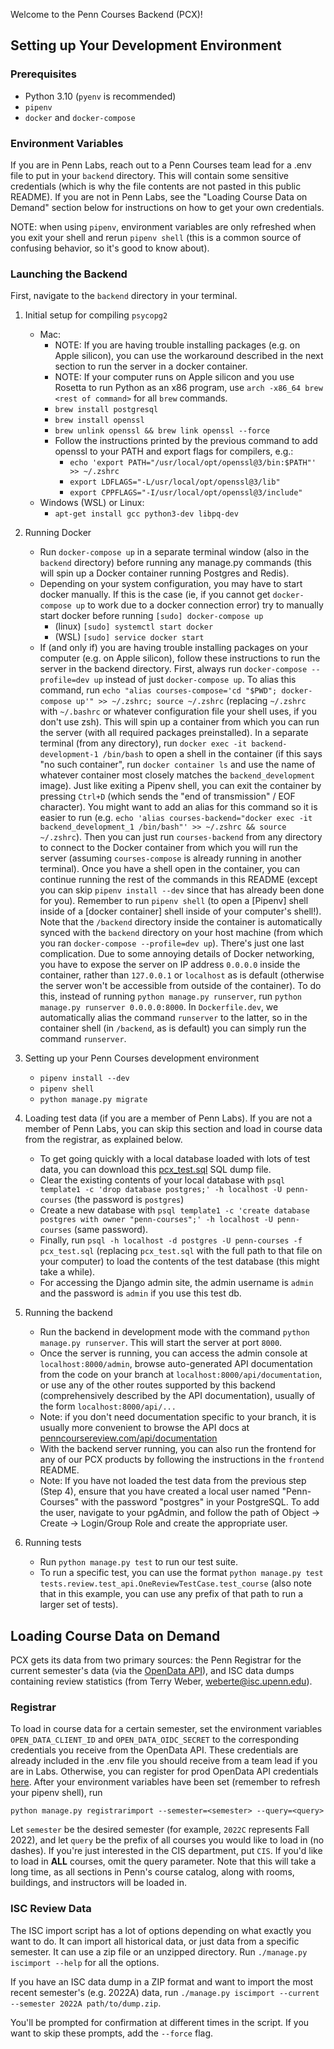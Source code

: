 Welcome to the Penn Courses Backend (PCX)!

## Setting up Your Development Environment

### Prerequisites

-   Python 3.10 (`pyenv` is recommended)
-   `pipenv`
-   `docker` and `docker-compose`

### Environment Variables

If you are in Penn Labs, reach out to a Penn Courses team lead for a .env file to
put in your `backend` directory. This will contain some sensitive credentials (which is why the file contents are not
pasted in this public README). If you are not in Penn Labs, see the "Loading Course Data on Demand" section below for instructions on how to get your own credentials.

NOTE: when using `pipenv`, environment variables are only refreshed when you exit your shell and rerun `pipenv shell` (this is a common source of confusing behavior, so it's good to know about).

### Launching the Backend

First, navigate to the `backend` directory in your terminal.

1. Initial setup for compiling `psycopg2`

    - Mac:
        - NOTE: If you are having trouble installing packages (e.g. on Apple silicon), you can use the workaround described in the next section to run the server in a docker container.
        - NOTE: If your computer runs on Apple silicon and you use Rosetta to run Python as an x86 program, use `arch -x86_64 brew <rest of command>` for all `brew` commands.
        - `brew install postgresql`
        - `brew install openssl`
        - `brew unlink openssl && brew link openssl --force`
        - Follow the instructions printed by the previous command to add openssl to your PATH and export flags for compilers, e.g.:
            - `echo 'export PATH="/usr/local/opt/openssl@3/bin:$PATH"' >> ~/.zshrc`
            - `export LDFLAGS="-L/usr/local/opt/openssl@3/lib"`
            - `export CPPFLAGS="-I/usr/local/opt/openssl@3/include"`
    - Windows (WSL) or Linux:
        - `apt-get install gcc python3-dev libpq-dev`

2. Running Docker
    - Run `docker-compose up` in a separate terminal window (also in the `backend` directory) before running any manage.py commands (this will spin up a Docker container running Postgres and Redis).
    - Depending on your system configuration, you may have to start docker manually. If this is the case (ie, if you cannot get `docker-compose up` to work due to a docker connection error) try to manually start docker before running `[sudo] docker-compose up`
        - (linux) `[sudo] systemctl start docker`
        - (WSL) `[sudo] service docker start`
    - If (and only if) you are having trouble installing packages on your computer (e.g. on Apple silicon), follow these instructions to run the server in the backend directory. First, always run `docker-compose --profile=dev up` instead of just `docker-compose up`. To alias this command, run `echo "alias courses-compose='cd "$PWD"; docker-compose up'" >> ~/.zshrc; source ~/.zshrc` (replacing `~/.zshrc` with `~/.bashrc` or whatever configuration file your shell uses, if you don't use zsh). This will spin up a container from which you can run the server (with all required packages preinstalled). In a separate terminal (from any directory), run `docker exec -it backend-development-1 /bin/bash` to open a shell in the container (if this says "no such container", run `docker container ls` and use the name of whatever container most closely matches the `backend_development` image). Just like exiting a Pipenv shell, you can exit the container by pressing `Ctrl+D` (which sends the "end of transmission" / EOF character). You might want to add an alias for this command so it is easier to run (e.g. `echo 'alias courses-backend="docker exec -it backend_development_1 /bin/bash"' >> ~/.zshrc && source ~/.zshrc`). Then you can just run `courses-backend` from any directory to connect to the Docker container from which you will run the server (assuming `courses-compose` is already running in another terminal).
    Once you have a shell open in the container, you can continue running the rest of the commands in this README (except you can skip `pipenv install --dev` since that has already been done for you). Remember to run `pipenv shell` (to open a [Pipenv] shell inside of a [docker container] shell inside of your computer's shell!). Note that the `/backend` directory inside the container is automatically synced with the `backend` directory on your host machine (from which you ran `docker-compose --profile=dev up`). There's just one last complication. Due to some annoying details of Docker networking, you have to expose the server on IP address `0.0.0.0` inside the container, rather than `127.0.0.1` or `localhost` as is default (otherwise the server won't be accessible from outside of the container). To do this, instead of running `python manage.py runserver`, run `python manage.py runserver 0.0.0.0:8000`. In `Dockerfile.dev`, we automatically alias the command `runserver` to the latter, so in the container shell (in `/backend`, as is default) you can simply run the command `runserver`.

3. Setting up your Penn Courses development environment

    - `pipenv install --dev`
    - `pipenv shell`
    - `python manage.py migrate`

4. Loading test data (if you are a member of Penn Labs). If you are not a member of Penn Labs, you can skip this section and load in course data from the registrar, as explained below.

    - To get going quickly with a local database loaded with lots of test data,
      you can download this [pcx_test.sql](https://penn-labs.slack.com/archives/CDDK7CB53/p1650211990189289)
      SQL dump file.
    - Clear the existing contents of your local database with `psql template1 -c 'drop database postgres;' -h localhost -U penn-courses` (the password is `postgres`)
    - Create a new database with `psql template1 -c 'create database postgres with owner "penn-courses";' -h localhost -U penn-courses` (same password).
    - Finally, run `psql -h localhost -d postgres -U penn-courses -f pcx_test.sql` (replacing `pcx_test.sql` with the full path to that file on your computer) to load
      the contents of the test database (this might take a while).
    - For accessing the Django admin site, the admin username is `admin` and the password is `admin` if you use this test db.

5. Running the backend

    - Run the backend in development mode with the command `python manage.py runserver`. This will start the server at port `8000`.
    - Once the server is running, you can access the admin console at `localhost:8000/admin`, browse auto-generated API documentation from the code on your branch at `localhost:8000/api/documentation`, or use any of the other routes supported by this backend (comprehensively described by the API documentation), usually of the form `localhost:8000/api/...`
    - Note: if you don't need documentation specific to your branch, it is usually more convenient to browse the API docs at [penncoursereview.com/api/documentation](https://penncoursereview.com/api/documentation)
    - With the backend server running, you can also run the frontend for any of our PCX products by following the instructions in the `frontend` README.
    - Note: If you have not loaded the test data from the previous step (Step 4), ensure that you have created a local user named "Penn-Courses" with the password "postgres" in your PostgreSQL. To add the user, navigate to your pgAdmin, and follow the path of Object -> Create -> Login/Group Role and create the appropriate user.

6. Running tests
    - Run `python manage.py test` to run our test suite.
    - To run a specific test, you can use the format `python manage.py test tests.review.test_api.OneReviewTestCase.test_course` (also note that in this example, you can use any prefix of that path to run a larger set of tests).

## Loading Course Data on Demand

PCX gets its data from two primary sources: the Penn Registrar for the
current semester's data (via the [OpenData API](https://app.swaggerhub.com/apis-docs/UPennISC/open-data/prod)),
and ISC data dumps containing review statistics (from Terry Weber, [weberte@isc.upenn.edu](mailto:weberte@isc.upenn.edu)).

### Registrar

To load in course data for a certain semester, set the environment variables
`OPEN_DATA_CLIENT_ID` and `OPEN_DATA_OIDC_SECRET` to the corresponding credentials you
receive from the OpenData API. These credentials are already included in the .env file you should receive from a team lead if you are in Labs. Otherwise, you can register for prod OpenData API credentials [here](https://hosted.apps.upenn.edu/PennOpenshiftCommandCenter_UI/PublicRestAccounts.aspx).
After your environment variables have been set (remember to refresh your pipenv shell), run

`python manage.py registrarimport --semester=<semester> --query=<query>`

Let `semester` be the desired semester (for example, `2022C` represents
Fall 2022), and let `query` be the prefix of all courses you would like to
load in (no dashes). If you're just interested in the CIS department, put `CIS`. If
you'd like to load in **ALL** courses, omit the query parameter. Note
that this will take a long time, as all sections in Penn's course catalog,
along with rooms, buildings, and instructors will be loaded in.

### ISC Review Data

The ISC import script has a lot of options depending on what exactly you want to do.
It can import all historical data, or just data from a specific semester. It can use
a zip file or an unzipped directory. Run `./manage.py iscimport --help` for all the
options.

If you have an ISC data dump in a ZIP format and want to import the most recent semester's (e.g. 2022A)
data, run `./manage.py iscimport --current --semester 2022A path/to/dump.zip`.

You'll be prompted for confirmation at different times in the script. If you want to skip these
prompts, add the `--force` flag.

